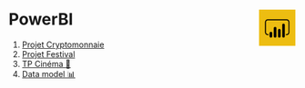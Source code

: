 # **PowerBI** <img align="right" src="assets/powerBi.png" alt="Power BI" title="Power BI" widht="auto" height="64px">

1. [Projet Cryptomonnaie](1_introduction)
2. [Projet Festival](2_projet_festivals)
3. [TP Cinéma 🎥](3_cinema "Travaux pratiques")
4. [Data model 📊](4_dataModel "Gestion du data model")